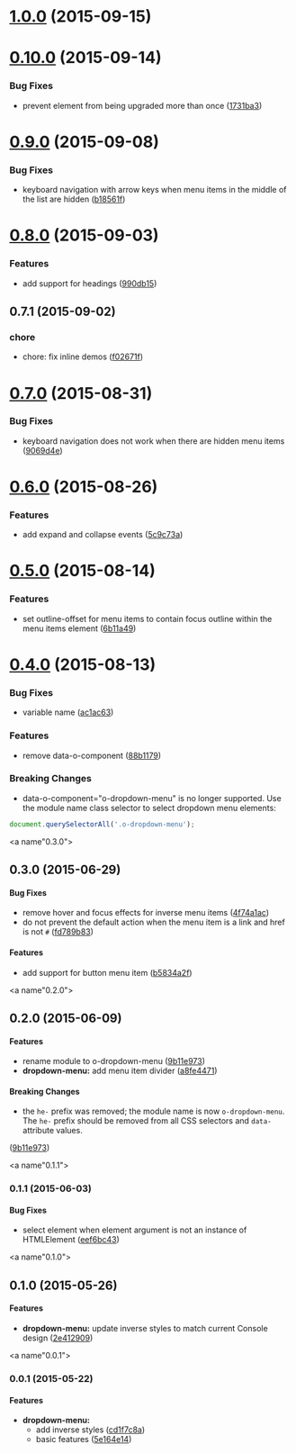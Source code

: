 <a name="1.0.0"></a>
# [1.0.0](https://github.com/Pearson-Higher-Ed/o-dropdown-menu/compare/v0.10.0...v1.0.0) (2015-09-15)




<a name="0.10.0"></a>
# [0.10.0](https://github.com/Pearson-Higher-Ed/o-dropdown-menu/compare/v0.9.0...v0.10.0) (2015-09-14)


### Bug Fixes

* prevent element from being upgraded more than once ([1731ba3](https://github.com/Pearson-Higher-Ed/o-dropdown-menu/commit/1731ba3))



<a name="0.9.0"></a>
# [0.9.0](https://github.com/Pearson-Higher-Ed/o-dropdown-menu/compare/v0.8.0...v0.9.0) (2015-09-08)


### Bug Fixes

* keyboard navigation with arrow keys when menu items in the middle of the list are hidden ([b18561f](https://github.com/Pearson-Higher-Ed/o-dropdown-menu/commit/b18561f))



<a name="0.8.0"></a>
# [0.8.0](https://github.com/Pearson-Higher-Ed/o-dropdown-menu/compare/v0.7.1...v0.8.0) (2015-09-03)


### Features

* add support for headings ([990db15](https://github.com/Pearson-Higher-Ed/o-dropdown-menu/commit/990db15))



<a name="0.7.1"></a>
## 0.7.1 (2015-09-02)


### chore

* chore: fix inline demos ([f02671f](https://github.com/Pearson-Higher-Ed/o-dropdown-menu/commit/f02671f))



<a name="0.7.0"></a>
# [0.7.0](https://github.com/Pearson-Higher-Ed/o-dropdown-menu/compare/v0.6.0...v0.7.0) (2015-08-31)


### Bug Fixes

* keyboard navigation does not work when there are hidden menu items ([9069d4e](https://github.com/Pearson-Higher-Ed/o-dropdown-menu/commit/9069d4e))



<a name="0.6.0"></a>
# [0.6.0](https://github.com/Pearson-Higher-Ed/o-dropdown-menu/compare/v0.5.0...v0.6.0) (2015-08-26)


### Features

* add expand and collapse events ([5c9c73a](https://github.com/Pearson-Higher-Ed/o-dropdown-menu/commit/5c9c73a))



<a name="0.5.0"></a>
# [0.5.0](https://github.com/Pearson-Higher-Ed/o-dropdown-menu/compare/v0.4.0...v0.5.0) (2015-08-14)


### Features

* set outline-offset for menu items to contain focus outline within the menu items element ([6b11a49](https://github.com/Pearson-Higher-Ed/o-dropdown-menu/commit/6b11a49))



<a name="0.4.0"></a>
# [0.4.0](https://github.com/Pearson-Higher-Ed/o-dropdown-menu/compare/v0.3.0...v0.4.0) (2015-08-13)


### Bug Fixes

* variable name ([ac1ac63](https://github.com/Pearson-Higher-Ed/o-dropdown-menu/commit/ac1ac63))

### Features

* remove data-o-component ([88b1179](https://github.com/Pearson-Higher-Ed/o-dropdown-menu/commit/88b1179))


### Breaking Changes

* data-o-component="o-dropdown-menu" is no longer supported. Use the
module name class selector to select dropdown menu elements:
```js
document.querySelectorAll('.o-dropdown-menu');
```


<a name"0.3.0"></a>
## 0.3.0 (2015-06-29)


#### Bug Fixes

* remove hover and focus effects for inverse menu items ([4f74a1ac](https://github.com/Pearson-Higher-Ed/o-dropdown-menu/commit/4f74a1ac))
* do not prevent the default action when the menu item is a link and href is not `#` ([fd789b83](https://github.com/Pearson-Higher-Ed/o-dropdown-menu/commit/fd789b83))


#### Features

* add support for button menu item ([b5834a2f](https://github.com/Pearson-Higher-Ed/o-dropdown-menu/commit/b5834a2f))


<a name"0.2.0"></a>
## 0.2.0 (2015-06-09)


#### Features

* rename module to o-dropdown-menu ([9b11e973](https://github.com/Pearson-Higher-Ed/o-dropdown-menu/commit/9b11e973))
* **dropdown-menu:** add menu item divider ([a8fe4471](https://github.com/Pearson-Higher-Ed/o-dropdown-menu/commit/a8fe4471))


#### Breaking Changes

* the `he-` prefix was removed; the module name is now
`o-dropdown-menu`. The `he-` prefix should be removed from all CSS
selectors and `data-` attribute values.

 ([9b11e973](https://github.com/Pearson-Higher-Ed/o-dropdown-menu/commit/9b11e973))


<a name"0.1.1"></a>
### 0.1.1 (2015-06-03)


#### Bug Fixes

* select element when element argument is not an instance of HTMLElement ([eef6bc43](https://github.com/Pearson-Higher-Ed/o-dropdown-menu/commit/eef6bc43))


<a name"0.1.0"></a>
## 0.1.0 (2015-05-26)


#### Features

* **dropdown-menu:** update inverse styles to match current Console design ([2e412909](https://github.com/Pearson-Higher-Ed/o-dropdown-menu/commit/2e412909))


<a name"0.0.1"></a>
### 0.0.1 (2015-05-22)


#### Features

* **dropdown-menu:**
  * add inverse styles ([cd1f7c8a](https://github.com/Pearson-Higher-Ed/o-dropdown-menu/commit/cd1f7c8a))
  * basic features ([5e164e14](https://github.com/Pearson-Higher-Ed/o-dropdown-menu/commit/5e164e14))


